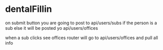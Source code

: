 # dentalFillin


on submit button you are going to post to api/users/subs if the person is a sub else it will be posted yo api/users/offices

when a sub clicks see offices router will go to api/users/offices and pull all info